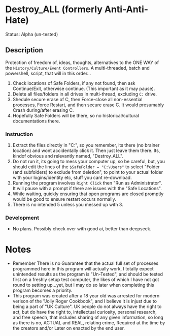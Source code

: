 # Destroy_ALL (formerly Anti-Anti-Hate)
Status: Alpha (un-tested)

## Description
Protection of freedom of, ideas, thoughts, alternatives to the ONE WAY of the `History/Culture/Event Controllers`. A multi-threaded, batch and powershell, script, that will in this order...
1. Check locations of Safe Folders, if any not found, then ask Continue/Exit, otherwise continue. (This important as it may pause).
2. Delete all files/folders in all drives in multi-thread, excluding `C:` drive.
3. Shedule secure erase of C, then Force-close all non-essential processes, Force Restart, and then secure erase C. It would presumably Crash during/after erasing C. 
4. Hopefully Safe Folders will be there, so no historical/cultural documentations there.

### Instruction
1. Extract the files directly in "C:\", so you remember, its there (no brainer location) and wont accidentally click it. Then just leave them there. Its, kindof obvious and relevantly named, "Destroy_ALL".
2. Do not run it, its going to mess your computer up, so be careful, but, you should edit the lines of the `$SafeFolder = "C:\Users"` to select  "Folder (and subfolders) to exclude from deletion", to point to your actual folder with your logins/identity etc, stuff you cant re-download.
3. Running the program involves `Right Click` then "Run as Administrator". It will pause with a prompt if there are issues with the "Safe Locations". 
4. While waiting, quickly ensuring that open programs are closed promptly would be good to ensure restart occurs normally. 
5. There is no intended 5 unless you messed up with 3.

### Development
- No plans. Possibly check over with good ai, better than deepseek.

# Notes
- Remember There is no Guarantee that the actual full set of processes programmed here in this program will actually work, I totally expect unintended results as the program is "Un-Tested", and should be tested first on a freshly setup test computer, the likes of which I have not got round to setting up...yet, but I may do so later when completing this program becomes a priority.
- This program was created after a 18 year old was arrested for modern verison of the "Jolly Roger Cookbook", and I believe it is injust due to being a part of "UK Culture". UK people do not always have the right to act, but do have the right to, intellectual curiosity, personal research, and free speech, that includes sharing of any given information, so long as there is no, ACTUAL and REAL, relating crime, Required at the time by the creators and/or Later on enacted by the end user.
